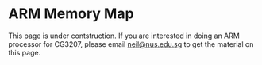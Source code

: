 # ARM Memory Map

This page is under contstruction. If you are interested in doing an ARM processor for CG3207, please email neil@nus.edu.sg to get the material on this page. 